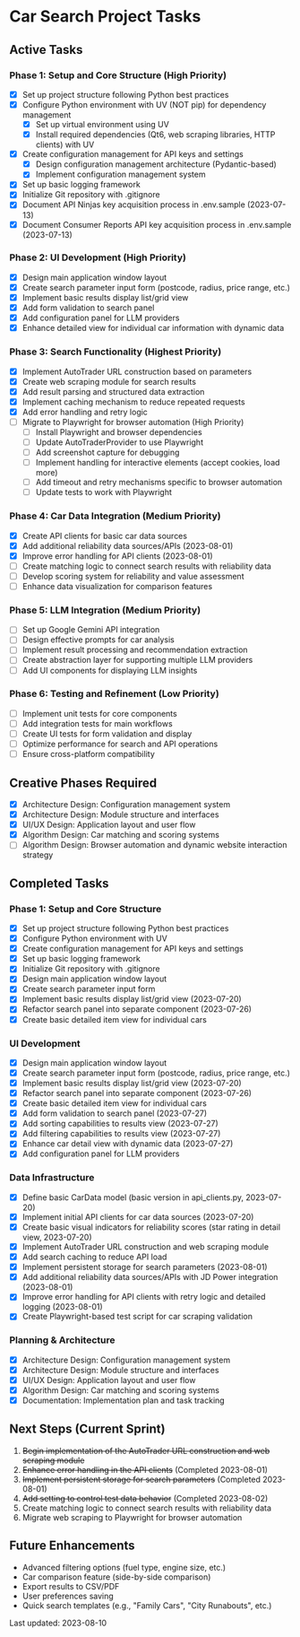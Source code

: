 # Car Search Project Tasks

## Active Tasks

### Phase 1: Setup and Core Structure (High Priority)

- [x] Set up project structure following Python best practices
- [x] Configure Python environment with UV (NOT pip) for dependency management
  - [x] Set up virtual environment using UV
  - [x] Install required dependencies (Qt6, web scraping libraries, HTTP clients) with UV
- [x] Create configuration management for API keys and settings
  - [x] Design configuration management architecture (Pydantic-based)
  - [x] Implement configuration management system
- [x] Set up basic logging framework
- [x] Initialize Git repository with .gitignore
- [x] Document API Ninjas key acquisition process in .env.sample (2023-07-13)
- [x] Document Consumer Reports API key acquisition process in .env.sample (2023-07-13)

### Phase 2: UI Development (High Priority)

- [x] Design main application window layout
- [x] Create search parameter input form (postcode, radius, price range, etc.)
- [x] Implement basic results display list/grid view
- [x] Add form validation to search panel
- [x] Add configuration panel for LLM providers
- [x] Enhance detailed view for individual car information with dynamic data

### Phase 3: Search Functionality (Highest Priority)

- [x] Implement AutoTrader URL construction based on parameters
- [x] Create web scraping module for search results
- [x] Add result parsing and structured data extraction
- [x] Implement caching mechanism to reduce repeated requests
- [x] Add error handling and retry logic
- [ ] Migrate to Playwright for browser automation (High Priority)
  - [ ] Install Playwright and browser dependencies
  - [ ] Update AutoTraderProvider to use Playwright
  - [ ] Add screenshot capture for debugging
  - [ ] Implement handling for interactive elements (accept cookies, load more)
  - [ ] Add timeout and retry mechanisms specific to browser automation
  - [ ] Update tests to work with Playwright

### Phase 4: Car Data Integration (Medium Priority)

- [x] Create API clients for basic car data sources
- [x] Add additional reliability data sources/APIs (2023-08-01)
- [x] Improve error handling for API clients (2023-08-01)
- [ ] Create matching logic to connect search results with reliability data
- [ ] Develop scoring system for reliability and value assessment
- [ ] Enhance data visualization for comparison features

### Phase 5: LLM Integration (Medium Priority)

- [ ] Set up Google Gemini API integration
- [ ] Design effective prompts for car analysis
- [ ] Implement result processing and recommendation extraction
- [ ] Create abstraction layer for supporting multiple LLM providers
- [ ] Add UI components for displaying LLM insights

### Phase 6: Testing and Refinement (Low Priority)

- [ ] Implement unit tests for core components
- [ ] Add integration tests for main workflows
- [ ] Create UI tests for form validation and display
- [ ] Optimize performance for search and API operations
- [ ] Ensure cross-platform compatibility

## Creative Phases Required

- [x] Architecture Design: Configuration management system
- [x] Architecture Design: Module structure and interfaces
- [x] UI/UX Design: Application layout and user flow
- [x] Algorithm Design: Car matching and scoring systems
- [ ] Algorithm Design: Browser automation and dynamic website interaction strategy

## Completed Tasks

### Phase 1: Setup and Core Structure

- [x] Set up project structure following Python best practices
- [x] Configure Python environment with UV
- [x] Create configuration management for API keys and settings
- [x] Set up basic logging framework
- [x] Initialize Git repository with .gitignore
- [x] Design main application window layout
- [x] Create search parameter input form
- [x] Implement basic results display list/grid view (2023-07-20)
- [x] Refactor search panel into separate component (2023-07-26)
- [x] Create basic detailed item view for individual cars

### UI Development

- [x] Design main application window layout
- [x] Create search parameter input form (postcode, radius, price range, etc.)
- [x] Implement basic results display list/grid view (2023-07-20)
- [x] Refactor search panel into separate component (2023-07-26)
- [x] Create basic detailed item view for individual cars
- [x] Add form validation to search panel (2023-07-27)
- [x] Add sorting capabilities to results view (2023-07-27)
- [x] Add filtering capabilities to results view (2023-07-27)
- [x] Enhance car detail view with dynamic data (2023-07-27)
- [x] Add configuration panel for LLM providers

### Data Infrastructure

- [x] Define basic CarData model (basic version in api_clients.py, 2023-07-20)
- [x] Implement initial API clients for car data sources (2023-07-20)
- [x] Create basic visual indicators for reliability scores (star rating in detail view, 2023-07-20)
- [x] Implement AutoTrader URL construction and web scraping module
- [x] Add search caching to reduce API load
- [x] Implement persistent storage for search parameters (2023-08-01)
- [x] Add additional reliability data sources/APIs with JD Power integration (2023-08-01)
- [x] Improve error handling for API clients with retry logic and detailed logging (2023-08-01)
- [x] Create Playwright-based test script for car scraping validation

### Planning & Architecture

- [x] Architecture Design: Configuration management system
- [x] Architecture Design: Module structure and interfaces
- [x] UI/UX Design: Application layout and user flow
- [x] Algorithm Design: Car matching and scoring systems
- [x] Documentation: Implementation plan and task tracking

## Next Steps (Current Sprint)

1. ~~Begin implementation of the AutoTrader URL construction and web scraping module~~
2. ~~Enhance error handling in the API clients~~ (Completed 2023-08-01)
3. ~~Implement persistent storage for search parameters~~ (Completed 2023-08-01)
4. ~~Add setting to control test data behavior~~ (Completed 2023-08-02)
5. Create matching logic to connect search results with reliability data
6. Migrate web scraping to Playwright for browser automation

## Future Enhancements

- Advanced filtering options (fuel type, engine size, etc.)
- Car comparison feature (side-by-side comparison)
- Export results to CSV/PDF
- User preferences saving
- Quick search templates (e.g., "Family Cars", "City Runabouts", etc.)

Last updated: 2023-08-10
